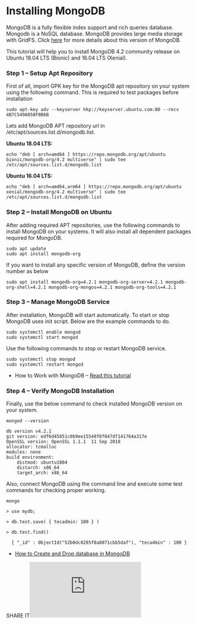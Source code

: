 # Installing MongoDB

MongoDB is a fully flexible index support and rich queries database. Mongodb is a NoSQL database. MongoDB provides large media storage with GridFS. Click [here](https://docs.mongodb.com/v4.2/release-notes/4.2/) for more details about this version of MongoDB.

This tutorial will help you to install MongoDB 4.2 community release on Ubuntu 18.04 LTS \(Bionic\) and 16.04 LTS \(Xenial\).

### Step 1 – Setup Apt Repository

First of all, import GPK key for the MongoDB apt repository on your system using the following command. This is required to test packages before installation

```text
sudo apt-key adv --keyserver hkp://keyserver.ubuntu.com:80 --recv 4B7C549A058F8B6B
```

Lets add MongoDB APT repository url in /etc/apt/sources.list.d/mongodb.list.

**Ubuntu 18.04 LTS:**

```text
echo "deb [ arch=amd64 ] https://repo.mongodb.org/apt/ubuntu bionic/mongodb-org/4.2 multiverse" | sudo tee /etc/apt/sources.list.d/mongodb.list
```

**Ubuntu 16.04 LTS:**

```text
echo "deb [ arch=amd64,arm64 ] https://repo.mongodb.org/apt/ubuntu xenial/mongodb-org/4.2 multiverse" | sudo tee /etc/apt/sources.list.d/mongodb.list
```

### Step 2 – Install MongoDB on Ubuntu

After adding required APT repositories, use the following commands to install MongoDB on your systems. It will also install all dependent packages required for MongoDB.

```text
sudo apt update
sudo apt install mongodb-org
```

If you want to install any specific version of MongoDB, define the version number as below

```text
sudo apt install mongodb-org=4.2.1 mongodb-org-server=4.2.1 mongodb-org-shell=4.2.1 mongodb-org-mongos=4.2.1 mongodb-org-tools=4.2.1
```

### Step 3 – Manage MongoDB Service

After installation, MongoDB will start automatically. To start or stop MongoDB uses init script. Below are the example commands to do.

```text
sudo systemctl enable mongod
sudo systemctl start mongod 
```

Use the following commands to stop or restart MongoDB service.

```text
sudo systemctl stop mongod
sudo systemctl restart mongod 
```

* How to Work with MongoDB – [Read this tutorial](https://tecadmin.net/tutorial/mongodb/mongodb-tutorials/)

### Step 4 – Verify MongoDB Installation

Finally, use the below command to check installed MongoDB version on your system.

```text
mongod --version 

db version v4.2.1
git version: edf6d45851c0b9ee15548f0f847df141764a317e
OpenSSL version: OpenSSL 1.1.1  11 Sep 2018
allocator: tcmalloc
modules: none
build environment:
    distmod: ubuntu1804
    distarch: x86_64
    target_arch: x86_64
```

Also, connect MongoDB using the command line and execute some test commands for checking proper working.

```text
mongo 

> use mydb;

> db.test.save( { tecadmin: 100 } )

> db.test.find()

  { "_id" : ObjectId("52b0dc8285f8a8071cbb5daf"), "tecadmin" : 100 }
```

* [How to Create and Drop database in MongoDB](https://tecadmin.net/create-and-drop-database-in-mongodb/)

SHARE IT![Share on](https://www.facebook.com/share.php?u=https://tecadmin.net/install-mongodb-on-ubuntu/&title=How+to+Install+MongoDB+4.2+on+Ubuntu+18.04+%26%23038%3B+16.04+via+PPA)

